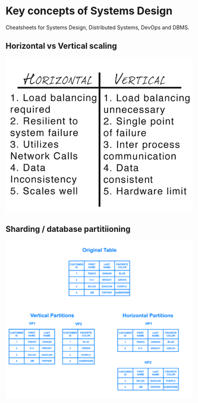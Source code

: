 # Key concepts of Systems Design

Cheatsheets for Systems Design, Distributed Systems, DevOps and DBMS.

<!-- [:arrow_down: Tags legend](#tags-legend) at the end of the page. -->

<!-- - []() by []() ( _:movie_camera:_ ) -->

## Horizontal vs Vertical scaling

![Horizontal vs Vertical scaling](./cheatsheet/horizontal_vs_vertical.png)

<!-- ## Tags legend -->
<!-- - ( _:movie_camera:_ ) - video material -->
<!-- - ( _short_ ) - short overview -->

## Sharding / database partitiioning

![Horizontal vs Vertical scaling](./cheatsheet/sharding_partitiioning.png)
